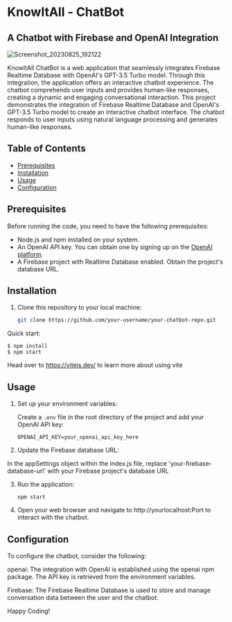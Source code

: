 # KnowItAll - ChatBot
## A Chatbot with Firebase and OpenAI Integration

![Screenshot_20230825_192122](https://github.com/mohammadshahidbeigh/knowitall-ChatBot/assets/85876937/0b1fee88-da6a-423e-9c7c-a4311d921f02)



KnowItAll ChatBot is a web application that seamlessly integrates Firebase Realtime Database with OpenAI's GPT-3.5 Turbo model. Through this integration, the application offers an interactive chatbot experience. The chatbot comprehends user inputs and provides human-like responses, creating a dynamic and engaging conversational interaction. This project demonstrates the integration of Firebase Realtime Database and OpenAI's GPT-3.5 Turbo model to create an interactive chatbot interface. The chatbot responds to user inputs using natural language processing and generates human-like responses.

## Table of Contents

- [Prerequisites](#prerequisites)
- [Installation](#installation)
- [Usage](#usage)
- [Configuration](#configuration)


## Prerequisites

Before running the code, you need to have the following prerequisites:

- Node.js and npm installed on your system.
- An OpenAI API key. You can obtain one by signing up on the [OpenAI platform](https://beta.openai.com/signup/).
- A Firebase project with Realtime Database enabled. Obtain the project's database URL.

## Installation

1. Clone this repository to your local machine:

   ```bash
   git clone https://github.com/your-username/your-chatbot-repo.git

Quick start:

```
$ npm install
$ npm start
```

Head over to https://vitejs.dev/ to learn more about using vite
## Usage

1. Set up your environment variables:
   
   Create a `.env` file in the root directory of the project and add your OpenAI API key:

   ```env
   OPENAI_API_KEY=your_openai_api_key_here
2. Update the Firebase database URL:

In the appSettings object within the index.js file, replace 'your-firebase-database-url' with your Firebase project's database URL

3. Run the application:
    ```
    npm start
    ```
4. Open your web browser and navigate to http://yourlocalhost:Port to interact with the chatbot.

   

## Configuration
To configure the chatbot, consider the following:

openai: The integration with OpenAI is established using the openai npm package. The API key is retrieved from the environment variables.


Firebase: The Firebase Realtime Database is used to store and manage conversation data between the user and the chatbot.

Happy Coding!
